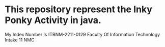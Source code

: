 # This repository represent the Inky Ponky Activity in java.

 My Index Number Is ITBNM-2211-0129
 Faculty Of Information Technology
 Intake 11 NMC
